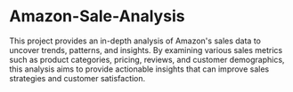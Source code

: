 # Amazon-Sale-Analysis
This project provides an in-depth analysis of Amazon's sales data to uncover trends, patterns, and insights. By examining various sales metrics such as product categories, pricing, reviews, and customer demographics, this analysis aims to provide actionable insights that can improve sales strategies and customer satisfaction.
